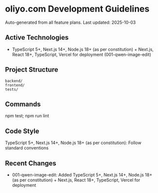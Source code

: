 # oliyo.com Development Guidelines

Auto-generated from all feature plans. Last updated: 2025-10-03

## Active Technologies
- TypeScript 5+, Next.js 14+, Node.js 18+ (as per constitution) + Next.js, React 18+, TypeScript, Vercel for deployment (001-qwen-image-edit)

## Project Structure
```
backend/
frontend/
tests/
```

## Commands
npm test; npm run lint

## Code Style
TypeScript 5+, Next.js 14+, Node.js 18+ (as per constitution): Follow standard conventions

## Recent Changes
- 001-qwen-image-edit: Added TypeScript 5+, Next.js 14+, Node.js 18+ (as per constitution) + Next.js, React 18+, TypeScript, Vercel for deployment

<!-- MANUAL ADDITIONS START -->
<!-- MANUAL ADDITIONS END -->